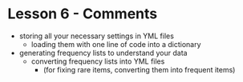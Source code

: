 # Lesson 6 - Comments

- storing all your necessary settings in YML files
	- loading them with one line of code into a dictionary
- generating frequency lists to understand your data
	- converting frequency lists into YML files
		- (for fixing rare items, converting them into frequent items)

		